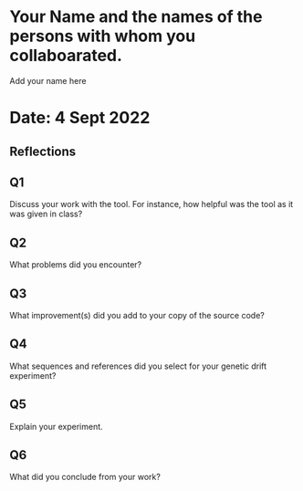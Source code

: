 # Your Name and the names of the persons with whom you collaboarated.
Add your name here

# Date: 4 Sept 2022

## Reflections

## Q1

Discuss your work with the tool. For instance, how helpful was the tool as it was given in class?

## Q2

What problems did you encounter?

## Q3

What improvement(s) did you add to your copy of the source code?

## Q4

What sequences and references did you select for your genetic drift experiment?

## Q5

Explain your experiment.

## Q6

What did you conclude from your work?
